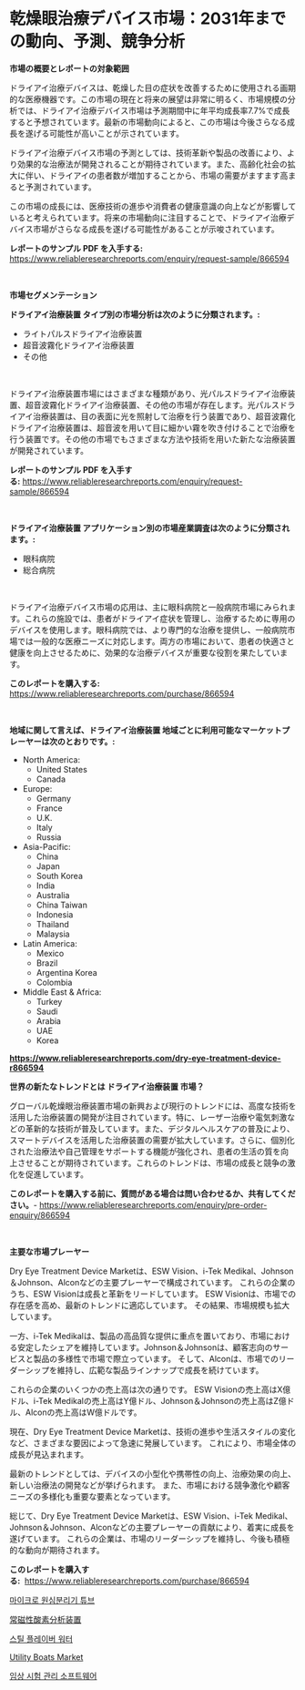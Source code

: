 <p><h1>乾燥眼治療デバイス市場：2031年までの動向、予測、競争分析</h1></p><p><strong>市場の概要とレポートの対象範囲</strong></p>
<p><p>ドライアイ治療デバイスは、乾燥した目の症状を改善するために使用される画期的な医療機器です。この市場の現在と将来の展望は非常に明るく、市場規模の分析では、ドライアイ治療デバイス市場は予測期間中に年平均成長率7.7%で成長すると予想されています。最新の市場動向によると、この市場は今後さらなる成長を遂げる可能性が高いことが示されています。</p><p>ドライアイ治療デバイス市場の予測としては、技術革新や製品の改善により、より効果的な治療法が開発されることが期待されています。また、高齢化社会の拡大に伴い、ドライアイの患者数が増加することから、市場の需要がますます高まると予測されています。</p><p>この市場の成長には、医療技術の進歩や消費者の健康意識の向上などが影響していると考えられています。将来の市場動向に注目することで、ドライアイ治療デバイス市場がさらなる成長を遂げる可能性があることが示唆されています。</p></p>
<p><strong>レポートのサンプル PDF を入手する:</strong> <a href="https://www.reliableresearchreports.com/enquiry/request-sample/866594">https://www.reliableresearchreports.com/enquiry/request-sample/866594</a></p>
<p>&nbsp;</p>
<p><strong>市場セグメンテーション</strong></p>
<p><strong>ドライアイ治療装置 タイプ別の市場分析は次のように分類されます。:</strong></p>
<p><ul><li>ライトパルスドライアイ治療装置</li><li>超音波霧化ドライアイ治療装置</li><li>その他</li></ul></p>
<p>&nbsp;</p>
<p><p>ドライアイ治療装置市場にはさまざまな種類があり、光パルスドライアイ治療装置、超音波霧化ドライアイ治療装置、その他の市場が存在します。光パルスドライアイ治療装置は、目の表面に光を照射して治療を行う装置であり、超音波霧化ドライアイ治療装置は、超音波を用いて目に細かい霧を吹き付けることで治療を行う装置です。その他の市場でもさまざまな方法や技術を用いた新たな治療装置が開発されています。</p></p>
<p><strong>レポートのサンプル PDF を入手する:</strong>&nbsp;<a href="https://www.reliableresearchreports.com/enquiry/request-sample/866594">https://www.reliableresearchreports.com/enquiry/request-sample/866594</a></p>
<p>&nbsp;</p>
<p><strong> ドライアイ治療装置 アプリケーション別の市場産業調査は次のように分類されます。:</strong></p>
<p><ul><li>眼科病院</li><li>総合病院</li></ul></p>
<p>&nbsp;</p>
<p><p>ドライアイ治療デバイス市場の応用は、主に眼科病院と一般病院市場にみられます。これらの施設では、患者がドライアイ症状を管理し、治療するために専用のデバイスを使用します。眼科病院では、より専門的な治療を提供し、一般病院市場では一般的な医療ニーズに対応します。両方の市場において、患者の快適さと健康を向上させるために、効果的な治療デバイスが重要な役割を果たしています。</p></p>
<p><strong>このレポートを購入する:</strong>&nbsp; <a href="https://www.reliableresearchreports.com/purchase/866594">https://www.reliableresearchreports.com/purchase/866594</a></p>
<p>&nbsp;</p>
<p><strong>地域に関して言えば、ドライアイ治療装置 地域ごとに利用可能なマーケットプレーヤーは次のとおりです。:</strong></p>
<p><ul>
    <li>
        North America:
        <ul>
            <li>United States</li>
            <li>Canada</li>
        </ul>
    </li>
    <li>
        Europe:
        <ul>
            <li>Germany</li>
            <li>France</li>
            <li>U.K.</li>
            <li>Italy</li>
            <li>Russia</li>
        </ul>
    </li>
    <li>
        Asia-Pacific:
        <ul>
            <li>China</li>
            <li>Japan</li>
            <li>South Korea</li>
            <li>India</li>
            <li>Australia</li>
            <li>China Taiwan</li>
            <li>Indonesia</li>
            <li>Thailand</li>
            <li>Malaysia</li>
        </ul>
    </li>
    <li>
        Latin America:
        <ul>
            <li>Mexico</li>
            <li>Brazil</li>
            <li>Argentina Korea</li>
            <li>Colombia</li>
        </ul>
    </li>
    <li>
        Middle East & Africa:
        <ul>
            <li>Turkey</li>
            <li>Saudi</li>
            <li>Arabia</li>
            <li>UAE</li>
            <li>Korea</li>
        </ul>
    </li>
    </ul></p>
<p><strong><a href="https://www.reliableresearchreports.com/dry-eye-treatment-device-r866594">https://www.reliableresearchreports.com/dry-eye-treatment-device-r866594</a></strong>&nbsp;</p>
<p><strong>世界の新たなトレンドとは ドライアイ治療装置 市場？</strong></p>
<p><p>グローバル乾燥眼治療装置市場の新興および現行のトレンドには、高度な技術を活用した治療装置の開発が注目されています。特に、レーザー治療や電気刺激などの革新的な技術が普及しています。また、デジタルヘルスケアの普及により、スマートデバイスを活用した治療装置の需要が拡大しています。さらに、個別化された治療法や自己管理をサポートする機能が強化され、患者の生活の質を向上させることが期待されています。これらのトレンドは、市場の成長と競争の激化を促進しています。</p></p>
<p><strong>このレポートを購入する前に、質問がある場合は問い合わせるか、共有してください。</strong>- <a href="https://www.reliableresearchreports.com/enquiry/pre-order-enquiry/866594">https://www.reliableresearchreports.com/enquiry/pre-order-enquiry/866594</a></p>
<p>&nbsp;</p>
<p><strong>主要な市場プレーヤー</strong></p>
<p><p>Dry Eye Treatment Device Marketは、ESW Vision、i-Tek Medikal、Johnson＆Johnson、Alconなどの主要プレーヤーで構成されています。 これらの企業のうち、ESW Visionは成長と革新をリードしています。 ESW Visionは、市場での存在感を高め、最新のトレンドに適応しています。 その結果、市場規模も拡大しています。 </p><p>一方、i-Tek Medikalは、製品の高品質な提供に重点を置いており、市場における安定したシェアを維持しています。Johnson＆Johnsonは、顧客志向のサービスと製品の多様性で市場で際立っています。 そして、Alconは、市場でのリーダーシップを維持し、広範な製品ラインナップで成長を続けています。</p><p>これらの企業のいくつかの売上高は次の通りです。 ESW Visionの売上高はX億ドル、i-Tek Medikalの売上高はY億ドル、Johnson＆Johnsonの売上高はZ億ドル、Alconの売上高はW億ドルです。</p><p>現在、Dry Eye Treatment Device Marketは、技術の進歩や生活スタイルの変化など、さまざまな要因によって急速に発展しています。 これにより、市場全体の成長が見込まれます。</p><p>最新のトレンドとしては、デバイスの小型化や携帯性の向上、治療効果の向上、新しい治療法の開発などが挙げられます。 また、市場における競争激化や顧客ニーズの多様化も重要な要素となっています。</p><p>総じて、Dry Eye Treatment Device Marketは、ESW Vision、i-Tek Medikal、Johnson＆Johnson、Alconなどの主要プレーヤーの貢献により、着実に成長を遂げています。 これらの企業は、市場のリーダーシップを維持し、今後も積極的な動向が期待されます。</p></p>
<p><strong>このレポートを購入する:</strong>&nbsp;&nbsp;<a href="https://www.reliableresearchreports.com/purchase/866594">https://www.reliableresearchreports.com/purchase/866594</a></p>
<p><p><a href="https://github.com/fernandotryO5lson96765/Market-Research-Report-List-1/blob/main/617311530620.md">마이크로 원심분리기 튜브</a></p><p><a href="https://medium.com/@harmonybogan1944/paramagnetic-oxygen-analyser%E3%81%AE%E5%B8%82%E5%A0%B4%E5%88%86%E6%9E%90-%E3%81%9D%E3%81%AEcagr-%E5%B8%82%E5%A0%B4%E3%82%BB%E3%82%B0%E3%83%A1%E3%83%B3%E3%83%86%E3%83%BC%E3%82%B7%E3%83%A7%E3%83%B3-%E3%81%8A%E3%82%88%E3%81%B3%E3%82%B0%E3%83%AD%E3%83%BC%E3%83%90%E3%83%AB%E7%94%A3%E6%A5%AD%E6%A6%82%E8%A6%81-4a52df807e6d">常磁性酸素分析装置</a></p><p><a href="https://medium.com/@santiagojast/%EC%95%84%EC%A7%81%EB%8F%84-%EB%A7%9B%EC%9E%88%EB%8A%94-%EB%AC%BC-%EC%8B%9C%EC%9E%A5-%EA%B7%9C%EB%AA%A8%EB%8A%94-%EC%A0%84-%EC%84%B8%EA%B3%84-%EC%82%B0%EC%97%85%EC%97%90%EC%84%9C-%EC%B5%9C%EA%B3%A0%EC%9D%98-%EB%A7%88%EC%BC%80%ED%8C%85-%EC%B1%84%EB%84%90%EC%9D%84-%EB%B3%B4%EC%97%AC%EC%A4%8D%EB%8B%88%EB%8B%A4-d61e4df81bf2">스틸 플레이버 워터</a></p><p><a href="https://github.com/seekum/Market-Research-Report-List-2/blob/main/utility-boats-market.md">Utility Boats Market</a></p><p><a href="https://medium.com/@jomosley1999/%EC%9E%84%EC%83%81-%EC%8B%9C%ED%97%98-%EA%B4%80%EB%A6%AC-%EC%86%8C%ED%94%84%ED%8A%B8%EC%9B%A8%EC%96%B4-%EC%8B%9C%EC%9E%A5-%EC%A7%80%ED%91%9C%EC%9D%98-%ED%95%B4%EB%8F%85-%EC%8B%9C%EC%9E%A5-%EC%A0%90%EC%9C%A0%EC%9C%A8-%ED%8A%B8%EB%A0%8C%EB%93%9C-%EB%B0%8F-%EC%84%B1%EC%9E%A5-%ED%8C%A8%ED%84%B4-c1114137f0b2">임상 시험 관리 소프트웨어</a></p></p>
